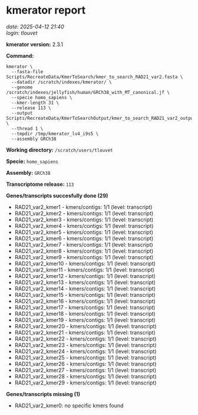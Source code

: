 # kmerator report
*date: 2025-04-12 21:40*  
*login: tlouvet*

**kmerator version:** 2.3.1

**Command:**

```
kmerator \
  --fasta-file Scripts/RecreateData/KmerToSearch/kmer_to_search_RAD21_var2.fasta \
  --datadir /scratch/indexes/kmerator/ \
  --genome /scratch/indexes/jellyfish/human/GRCh38_with_MT_canonical.jf \
  --specie homo_sapiens \
  --kmer-length 31 \
  --release 113 \
  --output Scripts/RecreateData/KmerToSearchOutput/kmer_to_search_RAD21_var2_output \
  --thread 1 \
  --tmpdir /tmp/kmerator_lv4_i9s5 \
  --assembly GRCh38
```

**Working directory:** `/scratch/users/tlouvet`

**Specie:** `homo_sapiens`

**Assembly:** `GRCh38`

**Transcriptome release:** `113`

**Genes/transcripts succesfully done (29)**

- RAD21_var2_kmer1 - kmers/contigs: 1/1 (level: transcript)
- RAD21_var2_kmer2 - kmers/contigs: 1/1 (level: transcript)
- RAD21_var2_kmer3 - kmers/contigs: 1/1 (level: transcript)
- RAD21_var2_kmer4 - kmers/contigs: 1/1 (level: transcript)
- RAD21_var2_kmer5 - kmers/contigs: 1/1 (level: transcript)
- RAD21_var2_kmer6 - kmers/contigs: 1/1 (level: transcript)
- RAD21_var2_kmer7 - kmers/contigs: 1/1 (level: transcript)
- RAD21_var2_kmer8 - kmers/contigs: 1/1 (level: transcript)
- RAD21_var2_kmer9 - kmers/contigs: 1/1 (level: transcript)
- RAD21_var2_kmer10 - kmers/contigs: 1/1 (level: transcript)
- RAD21_var2_kmer11 - kmers/contigs: 1/1 (level: transcript)
- RAD21_var2_kmer12 - kmers/contigs: 1/1 (level: transcript)
- RAD21_var2_kmer13 - kmers/contigs: 1/1 (level: transcript)
- RAD21_var2_kmer14 - kmers/contigs: 1/1 (level: transcript)
- RAD21_var2_kmer15 - kmers/contigs: 1/1 (level: transcript)
- RAD21_var2_kmer16 - kmers/contigs: 1/1 (level: transcript)
- RAD21_var2_kmer17 - kmers/contigs: 1/1 (level: transcript)
- RAD21_var2_kmer18 - kmers/contigs: 1/1 (level: transcript)
- RAD21_var2_kmer19 - kmers/contigs: 1/1 (level: transcript)
- RAD21_var2_kmer20 - kmers/contigs: 1/1 (level: transcript)
- RAD21_var2_kmer21 - kmers/contigs: 1/1 (level: transcript)
- RAD21_var2_kmer22 - kmers/contigs: 1/1 (level: transcript)
- RAD21_var2_kmer23 - kmers/contigs: 1/1 (level: transcript)
- RAD21_var2_kmer24 - kmers/contigs: 1/1 (level: transcript)
- RAD21_var2_kmer25 - kmers/contigs: 1/1 (level: transcript)
- RAD21_var2_kmer26 - kmers/contigs: 1/1 (level: transcript)
- RAD21_var2_kmer27 - kmers/contigs: 1/1 (level: transcript)
- RAD21_var2_kmer28 - kmers/contigs: 1/1 (level: transcript)
- RAD21_var2_kmer29 - kmers/contigs: 1/1 (level: transcript)


**Genes/transcripts missing (1)**

- RAD21_var2_kmer0: no specific kmers found
